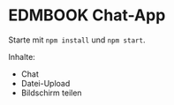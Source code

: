 # EDMBOOK Chat-App

Starte mit `npm install` und `npm start`.

Inhalte:
- Chat
- Datei-Upload
- Bildschirm teilen
